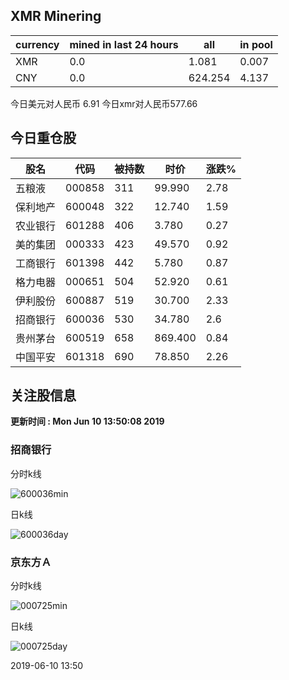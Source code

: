 ## XMR Minering

|currency|mined in last 24 hours|all|in pool|
|---|---|---|---|
|XMR|0.0|1.081|0.007|
|CNY|0.0|624.254|4.137|

今日美元对人民币 6.91	今日xmr对人民币577.66


## 今日重仓股 

|股名|代码|被持数|时价|涨跌%|
|---|---|---|---|---|
|五粮液|000858|311|99.990|2.78|
|保利地产|600048|322|12.740|1.59|
|农业银行|601288|406|3.780|0.27|
|美的集团|000333|423|49.570|0.92|
|工商银行|601398|442|5.780|0.87|
|格力电器|000651|504|52.920|0.61|
|伊利股份|600887|519|30.700|2.33|
|招商银行|600036|530|34.780|2.6|
|贵州茅台|600519|658|869.400|0.84|
|中国平安|601318|690|78.850|2.26|

## 关注股信息
**更新时间 : Mon Jun 10 13:50:08 2019**
### 招商银行 
分时k线

![600036min](http://image.sinajs.cn/newchart/min/n/sh600036.gif)

日k线

![600036day](http://image.sinajs.cn/newchart/daily/n/sh600036.gif)

### 京东方Ａ 
分时k线

![000725min](http://image.sinajs.cn/newchart/min/n/sz000725.gif)

日k线

![000725day](http://image.sinajs.cn/newchart/daily/n/sz000725.gif)

2019-06-10 13:50